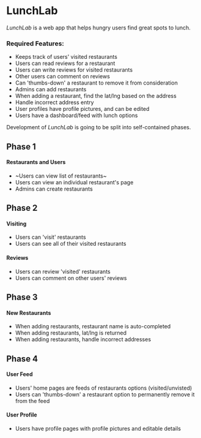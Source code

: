 # LunchLab

*LunchLab* is a web app that helps hungry users find great spots to lunch.

### Required Features:
  - Keeps track of users' visited restaurants
  - Users can read reviews for a restaurant
  - Users can write reviews for visited restaurants
  - Other users can comment on reviews
  - Can 'thumbs-down' a restaurant to remove it from consideration
  - Admins can add restaurants
  - When adding a restaurant, find the lat/lng based on the address
  - Handle incorrect address entry
  - User profiles have profile pictures, and can be edited
  - Users have a dashboard/feed with lunch options

Development of *LunchLab* is going to be split into self-contained phases.

## Phase 1
#### Restaurants and Users
  - ~Users can view list of restaurants~
  - Users can view an individual restaurant's page
  - Admins can create restaurants


## Phase 2
#### Visiting
  - Users can 'visit' restaurants
  - Users can see all of their visited restaurants

#### Reviews
  - Users can review 'visited' restaurants
  - Users can comment on other users' reviews


## Phase 3
#### New Restaurants
  - When adding restaurants, restaurant name is auto-completed
  - When adding restaurants, lat/lng is returned
  - When adding restaurants, handle incorrect addresses


## Phase 4
#### User Feed
  - Users' home pages are feeds of restaurants options (visited/unvisted)
  - Users can 'thumbs-down' a restaurant option to permanently remove it from the feed
#### User Profile
  - Users have profile pages with profile pictures and editable details
